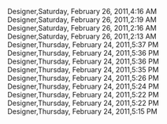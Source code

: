 ﻿Designer,Saturday, February 26, 2011,4:16 AM  Designer,Saturday, February 26, 2011,2:19 AM  Designer,Saturday, February 26, 2011,2:16 AM  Designer,Saturday, February 26, 2011,2:13 AM  Designer,Thursday, February 24, 2011,5:37 PM  Designer,Thursday, February 24, 2011,5:36 PM  Designer,Thursday, February 24, 2011,5:36 PM  Designer,Thursday, February 24, 2011,5:35 PM  Designer,Thursday, February 24, 2011,5:26 PM  Designer,Thursday, February 24, 2011,5:24 PM  Designer,Thursday, February 24, 2011,5:22 PM  Designer,Thursday, February 24, 2011,5:22 PM  Designer,Thursday, February 24, 2011,5:15 PM